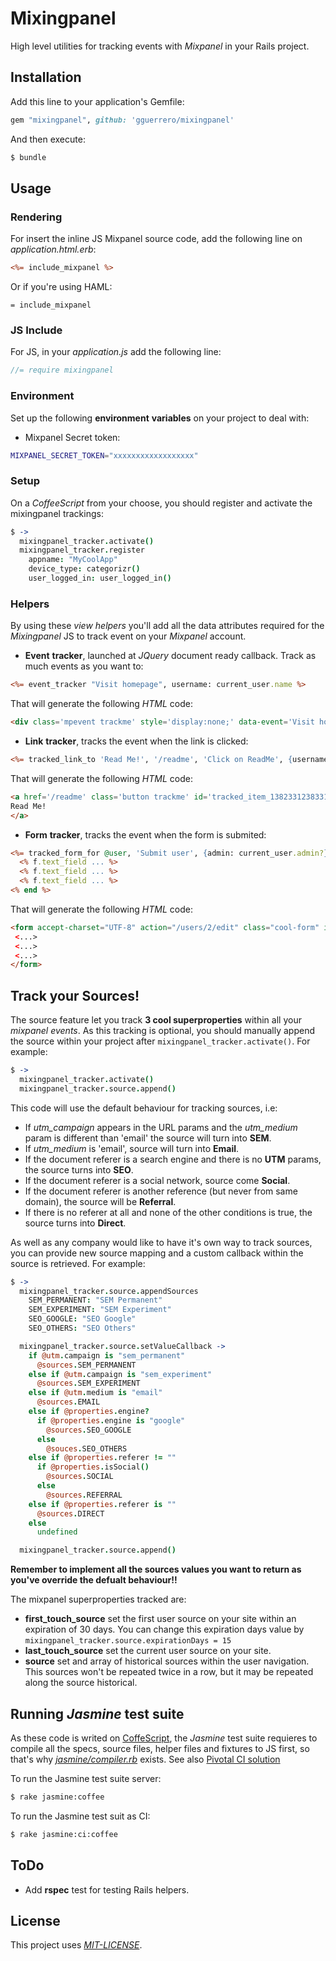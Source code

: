 # Mixingpanel

High level utilities for tracking events with *Mixpanel* in your Rails project.

## Installation

Add this line to your application's Gemfile:

```ruby
gem "mixingpanel", github: 'gguerrero/mixingpanel'
```

And then execute:

```bash
$ bundle
```


## Usage

### Rendering
For insert the inline JS Mixpanel source code, add the following line on *application.html.erb*:

```rhtml
<%= include_mixpanel %>
```

Or if you're using HAML:

```haml
= include_mixpanel
```

### JS Include
For JS, in your *application.js* add the following line:

```javascript
//= require mixingpanel
```

### Environment
Set up the following **environment** **variables** on your project to deal with:

* Mixpanel Secret token:

```bash
MIXPANEL_SECRET_TOKEN="xxxxxxxxxxxxxxxxxx"
```


### Setup
On a *CoffeeScript* from your choose, you should register and activate the mixingpanel trackings:

```Coffeescript
$ ->
  mixingpanel_tracker.activate()
  mixingpanel_tracker.register
    appname: "MyCoolApp"
    device_type: categorizr()
    user_logged_in: user_logged_in()
```

### Helpers
By using these *view* *helpers* you'll add all the data attributes required for the *Mixingpanel* JS to track event on your *Mixpanel* account.

* **Event** **tracker**, launched at *JQuery* document ready callback. Track as much events as you want to:

```rhtml
<%= event_tracker "Visit homepage", username: current_user.name %>
```

That will generate the following *HTML* code:

```html
<div class='mpevent trackme' style='display:none;' data-event='Visit homepage' data-extra-props='{"username":"William"}'></div>
```

* **Link** **tracker**, tracks the event when the link is clicked:

```rhtml
<%= tracked_link_to 'Read Me!', '/readme', 'Click on ReadMe', {username: current_user.name}, {class: "button"} %>
```

That will generate the following *HTML* code:

```html
<a href='/readme' class='button trackme' id='tracked_item_1382331238331' data-event='Click on ReadMe' data-extra-props='{"username":"William"}'>
Read Me!
</a>
```

* **Form** **tracker**, tracks the event when the form is submited:

```rhtml
<%= tracked_form_for @user, 'Submit user', {admin: current_user.admin?}, {class: "cool_form"} do |f| %>
  <% f.text_field ... %>
  <% f.text_field ... %>
  <% f.text_field ... %>
<% end %>
```

That will generate the following *HTML* code:

```html
<form accept-charset="UTF-8" action="/users/2/edit" class="cool-form" id="tracked_item_138576212213312" method="post" data-event='Submit user' data-extra-props='{"admin":"True"}'>
 <...>
 <...>
 <...>
</form>
```

## Track your Sources!
The source feature let you track <strong>3 cool superproperties</strong> within all your *mixpanel* *events*.
As this tracking is optional, you should manually append the source within your project after ```mixingpanel_tracker.activate()```. For example:

```coffeescript
$ ->
  mixingpanel_tracker.activate()
  mixingpanel_tracker.source.append()
```

This code will use the default behaviour for tracking sources, i.e:

* If *utm_campaign* appears in the URL params and the *utm_medium* param is different than 'email' the source will turn into **SEM**.
* If *utm_medium* is 'email', source will turn into **Email**.
* If the document referer is a search engine and there is no **UTM** params, the source turns into **SEO**.
* If the document referer is a social network, source come **Social**.
* If the document referer is another reference (but never from same domain), the source will be **Referral**.
* If there is no referer at all and none of the other conditions is true, the source turns into **Direct**.

As well as any company would like to have it's own way to track sources, you can provide new source mapping and a custom callback within the source is retrieved. For example:

```coffeescript
$ ->
  mixingpanel_tracker.source.appendSources
    SEM_PERMANENT: "SEM Permanent"
    SEM_EXPERIMENT: "SEM Experiment"
    SEO_GOOGLE: "SEO Google"
    SEO_OTHERS: "SEO Others"

  mixingpanel_tracker.source.setValueCallback ->
    if @utm.campaign is "sem_permanent"
      @sources.SEM_PERMANENT
    else if @utm.campaign is "sem_experiment"
      @sources.SEM_EXPERIMENT
    else if @utm.medium is "email"
      @sources.EMAIL
    else if @properties.engine?
      if @properties.engine is "google"
        @sources.SEO_GOOGLE
      else
        @souces.SEO_OTHERS
    else if @properties.referer != ""
      if @properties.isSocial()
        @sources.SOCIAL
      else
        @sources.REFERRAL
    else if @properties.referer is ""
      @sources.DIRECT
    else
      undefined

  mixingpanel_tracker.source.append()
```


<strong>Remember to implement all the sources values you want to return as you've override the defualt behaviour!!</strong>


The mixpanel superproperties tracked are:
* <strong>first_touch_source</strong> set the first user source on your site within an expiration of 30 days.
You can change this expiration days value by ```mixingpanel_tracker.source.expirationDays = 15```
* <strong>last_touch_source</strong> set the current user source on your site.
* <strong>source</strong> set and array of historical sources within the user navigation. This sources won't be repeated twice in a row, but it may be repeated along the source historical.


## Running *Jasmine* test suite
As these code is writed on [CoffeScript](http://coffeescript.org/), the *Jasmine* test suite requieres to compile all the specs, source files, helper files and fixtures to JS first, so that's why *[jasmine/compiler.rb](https://github.com/gguerrero/mixingpanel/blob/master/lib/jasmine/compiler.rb)* exists. See also [Pivotal CI solution](http://pivotallabs.com/writing-and-running-jasmine-specs-with-rails-3-1-and-coffeescript/)

To run the Jasmine test suite server:

```bash
$ rake jasmine:coffee
```

To run the Jasmine test suit as CI:

```bash
$ rake jasmine:ci:coffee
```

## ToDo
* Add **rspec** test for testing Rails helpers.

## License
This project uses [*MIT-LICENSE*](http://en.wikipedia.org/wiki/MIT_License).
